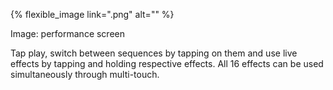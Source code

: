 ---
---

{% flexible_image link=".png" alt="" %}

Image: performance screen

Tap play, switch between sequences by tapping on them and use live effects by tapping and holding respective effects. All 16 effects can be used simultaneously through multi-touch.